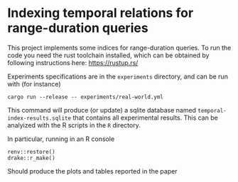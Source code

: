 Indexing temporal relations for range-duration queries
===============================

This project implements some indices for range-duration queries.
To run the code you need the rust toolchain installed, which can be obtained by following instructions here: https://rustup.rs/

Experiments specifications are in the `experiments` directory, and can be run with (for instance)

```
cargo run --release -- experiments/real-world.yml
```

This command will produce (or update) a sqlite database named `temporal-index-results.sqlite` that contains all experimental results. This can be analyized with the R scripts in the `R` directory.

In particular, running in an R console

```
renv::restore()
drake::r_make()
```

Should produce the plots and tables reported in the paper

